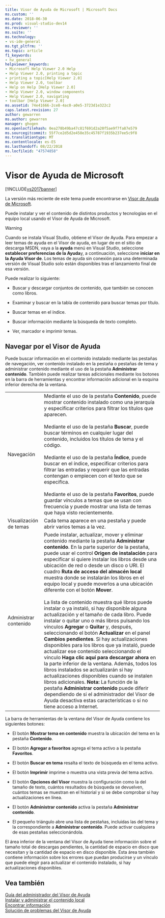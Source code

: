 ```yaml
---
title: Visor de Ayuda de Microsoft | Microsoft Docs
ms.custom: ''
ms.date: 2018-06-30
ms.prod: visual-studio-dev14
ms.reviewer: ''
ms.suite: ''
ms.technology:
- vs-ide-general
ms.tgt_pltfrm: ''
ms.topic: article
f1_keywords:
- hv_general
helpviewer_keywords:
- Microsoft Help Viewer 2.0 Help
- Help Viewer 2.0, printing a topic
- printing a topic[Help Viewer 2.0]
- Help Viewer 2.0, toolbar
- Help on Help [Help Viewer 2.0]
- Help Viewer 2.0, window components
- Help Viewer 2.0, navigating
- toolbar [Help Viewer 2.0]
ms.assetid: 74e41666-2ce8-4ac0-a0e5-3723d1e322c2
caps.latest.revision: 27
author: gewarren
ms.author: gewarren
manager: ghogen
ms.openlocfilehash: 0ea278b49ba47c81f691d2a20f5ae9f7fa87e579
ms.sourcegitcommit: 55f7ce2d5d2e458e35c45787f1935b237ee5c9f8
ms.translationtype: MT
ms.contentlocale: es-ES
ms.lasthandoff: 08/22/2018
ms.locfileid: "47574858"
---
```

# <a name="microsoft-help-viewer"></a>Visor de Ayuda de Microsoft
[!INCLUDE[vs2017banner](../includes/vs2017banner.md)]

La versión más reciente de este tema puede encontrarse en [Visor de Ayuda de Microsoft](https://docs.microsoft.com/visualstudio/ide/microsoft-help-viewer).  
  
Puede instalar y ver el contenido de distintos productos y tecnologías en el equipo local usando el Visor de Ayuda de Microsoft.  
  
> [!WARNING]
>  Cuando se instala Visual Studio, obtiene el Visor de Ayuda. Para empezar a leer temas de ayuda en el Visor de ayuda, en lugar de en el sitio de descarga MSDN, vaya a la **ayuda** menú en Visual Studio, seleccione **establecer preferencias de la Ayuda**y, a continuación, seleccione **iniciar en la Ayuda Visor de**. Los temas de ayuda sin conexión para una determinada versión de Visual Studio solo están disponibles tras el lanzamiento final de esa versión.  
  
 Puede realizar lo siguiente:  
  
-   Buscar y descargar conjuntos de contenido, que también se conocen como libros.  
  
-   Examinar y buscar en la tabla de contenido para buscar temas por título.  
  
-   Buscar temas en el índice.  
  
-   Buscar información mediante la búsqueda de texto completo.  
  
-   Ver, marcador e imprimir temas.  
  
## <a name="navigating-the-help-viewer"></a>Navegar por el Visor de Ayuda  
 Puede buscar información en el contenido instalado mediante las pestañas de navegación, ver contenido instalado en la pestaña o pestañas de tema y administrar contenido mediante el uso de la pestaña **Administrar contenido**. También puede realizar tareas adicionales mediante los botones en la barra de herramientas y encontrar información adicional en la esquina inferior derecha de la ventana.  
  
|||  
|-|-|  
|Navegación|Mediante el uso de la pestaña **Contenido**, puede mostrar contenido instalado como una jerarquía y especificar criterios para filtrar los títulos que aparecen.<br /><br /> Mediante el uso de la pestaña **Buscar**, puede buscar términos en cualquier lugar del contenido, incluidos los títulos de tema y el código.<br /><br /> Mediante el uso de la pestaña **Índice**, puede buscar en el índice, especificar criterios para filtrar las entradas y requerir que las entradas contengan o empiecen con el texto que se especifica.<br /><br /> Mediante el uso de la pestaña **Favoritos**, puede guardar vínculos a temas que se usan con frecuencia y puede mostrar una lista de temas que haya visto recientemente.|  
|Visualización de temas|Cada tema aparece en una pestaña y puede abrir varios temas a la vez.|  
|Administrar contenido|Puede instalar, actualizar, mover y eliminar contenido mediante la pestaña **Administrar contenido**. En la parte superior de la pestaña, puede usar el control **Origen de instalación** para especificar si quiere instalar los libros desde una ubicación de red o desde un disco o URI. El cuadro **Ruta de acceso del almacén local** muestra donde se instalarán los libros en el equipo local y puede moverlos a una ubicación diferente con el botón **Mover**.<br /><br /> La lista de contenido muestra qué libros puede instalar o ya instaló, si hay disponible alguna actualización y el tamaño de cada libro. Puede instalar o quitar uno o más libros pulsando los vínculos **Agregar** o **Quitar** y, después, seleccionando el botón **Actualizar** en el panel **Cambios pendientes**. Si hay actualizaciones disponibles para los libros que ya instaló, puede actualizar ese contenido seleccionando el vínculo **Haga clic aquí para descargar ahora** en la parte inferior de la ventana. Además, todos los libros instalados se actualizarán si hay actualizaciones disponibles cuando se instalen libros adicionales. **Nota:** La función de la pestaña **Administrar contenido** puede diferir dependiendo de si el administrador del Visor de Ayuda desactiva estas características o si no tiene acceso a Internet.|  
  
 La barra de herramientas de la ventana del Visor de Ayuda contiene los siguientes botones:  
  
-   El botón **Mostrar tema en contenido** muestra la ubicación del tema en la pestaña **Contenido**.  
  
-   El botón **Agregar a favoritos** agrega el tema activo a la pestaña **Favoritos**.  
  
-   El botón **Buscar en tema** resalta el texto de búsqueda en el tema activo.  
  
-   El botón **Imprimir** imprime o muestra una vista previa del tema activo.  
  
-   El botón **Opciones del Visor** muestra la configuración como la del tamaño de texto, cuántos resultados de búsqueda se devuelven, cuántos temas se muestran en el historial y si se debe comprobar si hay actualizaciones en línea.  
  
-   El botón **Administrar contenido** activa la pestaña **Administrar contenido**.  
  
-   El pequeño triángulo abre una lista de pestañas, incluidas las del tema y la correspondiente a **Administrar contenido**. Puede activar cualquiera de esas pestañas seleccionándola.  
  
 El área inferior de la ventana del Visor de Ayuda tiene información sobre el tamaño total de descargas pendientes, la cantidad de espacio en disco que necesitan y la cantidad de espacio en disco disponible. Esta área también contiene información sobre los errores que puedan producirse y un vínculo que puede elegir para actualizar el contenido instalado, si hay actualizaciones disponibles.  
  
## <a name="see-also"></a>Vea también  
 [Guía del administrador del Visor de Ayuda](../ide/help-viewer-administrator-guide.md)   
 [Instalar y administrar el contenido local](../ide/install-and-manage-local-content.md)   
 [Encontrar información](../ide/locate-information.md)   
 [Solución de problemas del Visor de Ayuda](../ide/troubleshooting-the-help-viewer.md)



